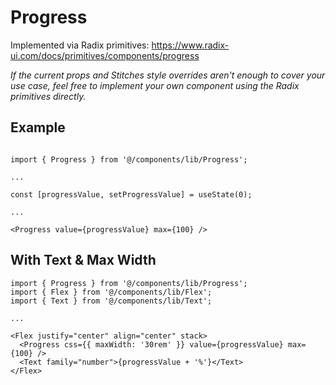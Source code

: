 # Progress

Implemented via Radix primitives: https://www.radix-ui.com/docs/primitives/components/progress

_If the current props and Stitches style overrides aren't enough to cover your use case, feel free to implement your own component using the Radix primitives directly._

## Example

```tsx

import { Progress } from '@/components/lib/Progress';

...

const [progressValue, setProgressValue] = useState(0);

...

<Progress value={progressValue} max={100} />
```

## With Text & Max Width

```tsx
import { Progress } from '@/components/lib/Progress';
import { Flex } from '@/components/lib/Flex';
import { Text } from '@/components/lib/Text';

...

<Flex justify="center" align="center" stack>
  <Progress css={{ maxWidth: '30rem' }} value={progressValue} max={100} />
  <Text family="number">{progressValue + '%'}</Text>
</Flex>
```

